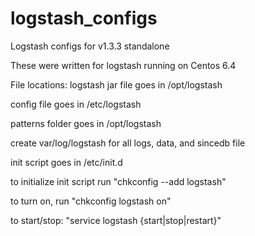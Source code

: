 logstash_configs
================

Logstash configs for v1.3.3 standalone

These were written for logstash running on Centos 6.4

File locations:
logstash jar file goes in /opt/logstash

config file goes in /etc/logstash

patterns folder goes in /opt/logstash

create var/log/logstash for all logs, data, and sincedb file

init script goes in /etc/init.d

to initialize init script run "chkconfig --add logstash"

to turn on, run "chkconfig logstash on"

to start/stop: "service logstash {start|stop|restart}"
